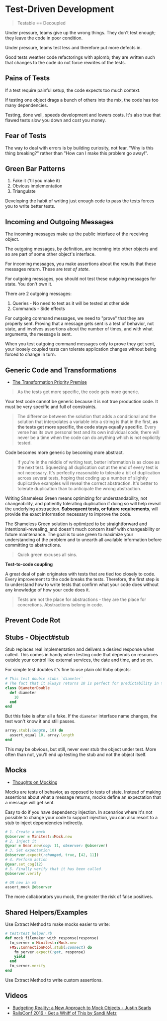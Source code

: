 # Test-Driven Development

> Testable == Decoupled

Under pressure, teams give up the wrong things. They don't test enough; they leave the code in poor condition.

Under pressure, teams test less and therefore put more defects in.

Good tests weather code refactorings with aplomb; they are written such that changes to the code do not force rewrites of the tests.

## Pains of Tests

If a test require painful setup, the code expects too much context.

If testing one object drags a bunch of others into the mix, the code has too many dependencies.

Testing, done well, speeds development and lowers costs. It's also true that flawed tests slow you down and cost you money.

## Fear of Tests

The way to deal with errors is by building curiosity, not fear. "Why is this thing breaking?" rather than "How can I make this problem go away!".

## Green Bar Patterns

1. Fake it ('til you make it)
2. Obvious implementation
3. Triangulate

Developing the habit of writing just enough code to pass the tests forces you to write better tests.

## Incoming and Outgoing Messages

The incoming messages make up the public interface of the receiving object.

The outgoing messages, by definition, are incoming into other objects and so are part of some other object's interface.

For incoming messages, you make assertions about the results that these messages return. These are *test of state*.

For outgoing messages, you should not test these outgoing messages for state. You don't own it.

There are 2 outgoing messages:

1. Queries - No need to test as it will be tested at other side
2. Commands - Side effects

For outgoing command messages, we need to "prove" that they are properly sent. Proving that a message gets sent is a test of behavior, not state, and involves assertions about the number of times, and with what arguments, the message is sent.

When you test outgoing command messages only to prove they get sent, your loosely coupled tests can tolerate application changes without being forced to change in turn.

## Generic Code and Transformations

* [The Transformation Priority Premise](https://8thlight.com/blog/uncle-bob/2013/05/27/TheTransformationPriorityPremise.html)

> As the tests get more specific, the code gets more generic.

Your test code cannot be generic because it is not true production  code. It must be very specific and full of constraints.

> The difference between the solution that adds a conditional and the solution that interpolates a variable into a string is that in the first, **as the tests get more specific, the code stays equally specific**. Every verse has its own personal test and its own individual code; there will never be a time when the code can do anything which is not explicitly tested.

Code becomes more generic by becoming more abstract.

> If you're in the middle of writing test, better information is as close as the next test. Squeezing all duplication out at the end of every test is not necessary. It's perfectly reasonable to tolerate a bit of duplication across several tests, hoping that coding up a number of slightly duplicative examples will reveal the correct abstraction. It's better to tolerate duplication than to anticipate the wrong abstraction.

Writing Shameless Green means optimizing for understandability, not changeability, and patiently tolerating duplication if doing so will help reveal the underlying abstraction. **Subsequent tests, or future requirements**, will provide the exact information necessary to improve the code.

The Shameless Green solution is optimized to be straightforward and intentional-revealing, and doesn't much concern itself with changeability or future maintenance. The goal is to use green to maximize your understanding of the problem and to unearth all available information before committing to abstractions.

> Quick green excuses all sins.

**Test-to-code coupling**

A great deal of pain originates with tests that are tied too closely to code. Every improvement to the code breaks the tests. Therefore, the first step is to understand how to write tests that confirm what your code does without any knowledge of how your code does it.

> Tests are not the place for abstractions - they are the place for concretions. Abstractions belong in code.

## Prevent Code Rot

## Stubs - Object#stub

Stub replaces real implementation and delivers a desired response when called. This comes in handy when testing code that depends on resources outside your control like external services, the date and time, and so on.

For simple test doubles it's fine to use plain old Ruby objects:

```ruby
# This test double stubs `diameter`
# The fact that it always returns 10 is perfect for predictability in test
class DiameterDouble
  def diameter
    10
  end
end
```

But this fake is after all a fake. If the `diameter` interface name changes, the test won't know it and still passes.

```ruby
array.stub(:length, 10) do
  assert_equal 10, array.length
end
```

This may be obvious, but still, never ever stub the object under test. More often than not, you'll end up testing the stub and not the object itself.

## Mocks

* [Thoughts on Mocking](http://practicingruby.com/articles/thoughts-on-mocking-1)

Mocks are tests of behavior, as opposed to tests of state. Instead of making assertions about what a message returns, mocks define an expectation that a message will get sent.

Easy to do if you have dependency injection. In scenarios where it's not possible to change your code to support injection, you can also resort to a stub to inject dependencies indirectly.

```ruby
# 1. Create a mock
@observer = Minitest::Mock.new
# 2. Inject it
@gear = Gear.new(cog: 11, observer: @observer)
# 3. Set expectation
@observer.expect(:changed, true, [42, 11])
# 4. Perform action
@gear.set_cog(12)
# 5. Finally verify that it has been called
@observer.verify

# OR new in v5
assert_mock @observer
```

The more collaborators you mock, the greater the risk of false positives.

## Shared Helpers/Examples

Use Extract Method to make mocks easier to write:

```ruby
# test/test_helper.rb
def mock_filemaker_with_response(response)
  fm_server = Minitest::Mock.new
  FMS::ConnectionPool.stub(:connect) do
    fm_server.expect(:get, response)
    yield
  end
  fm_server.verify
end
```

Use Extract Method to write custom assertions.


## Videos

* [Budgeting Reality: a New Approach to Mock Objects - Justin Searls](https://vimeo.com/53276460)
* [RailsConf 2016 - Get a Whiff of This by Sandi Metz](https://www.youtube.com/watch?v=PJjHfa5yxlU)